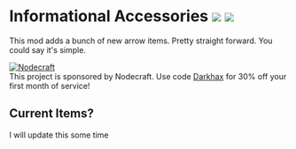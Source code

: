 # Informational Accessories [![](http://cf.way2muchnoise.eu/286170.svg)](https://minecraft.curseforge.com/projects/simply-arrows) [![](http://cf.way2muchnoise.eu/versions/286170.svg)](https://minecraft.curseforge.com/projects/simply-arrows)

This mod adds a bunch of new arrow items. Pretty straight forward. You could say it's simple.  

[![Nodecraft](https://i.imgur.com/sz9PUmK.png)](https://nodecraft.com/r/darkhax)    
This project is sponsored by Nodecraft. Use code [Darkhax](https://nodecraft.com/r/darkhax) for 30% off your first month of service!

## Current Items?

I will update this some time 
